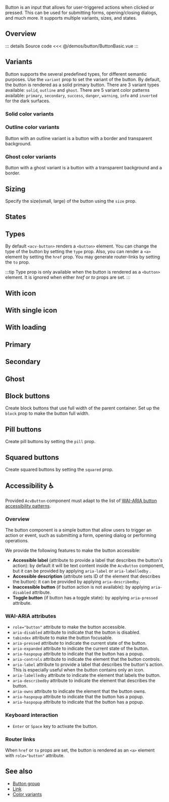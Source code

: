 Button is an input that allows for user-triggered actions when clicked or pressed.
This can be used for submitting forms, opening/closing dialogs, and much more.
It supports multiple variants, sizes, and states.

## Overview

<ButtonBasic />

::: details Source code
<<< @/demos/button/ButtonBasic.vue
:::

## Variants
Button supports the several predefined types, for different semantic purposes.
Use the `variant` prop to set the variant of the button.
By default, the button is rendered as a solid primary button.
There are 3 variant types available: `solid`, `outline` and `ghost`.
There are 5 variant color patterns available: `primary`, `secondary`, `success`, `danger`, `warning`, `info` and `inverted` for the dark surfaces.

### Solid color variants

<ButtonSolidVariants />

### Outline color variants

Button with an outline variant is a button with a border and transparent background.

<ButtonOutlineVariants />

### Ghost color variants

Button with a ghost variant is a button with a transparent background and a border.

<ButtonGhostVariants />

## Sizing

Specify the size(small, large) of the button using the `size` prop.

<ButtonSizes />

## States

<ButtonStates />

## Types

By default `<acv-button>` renders a `<button>` element. 
You can change the type of the button by setting the `type` prop.
Also, you can render a `<a>` element by setting the `href` prop.
You may generate router-links by setting the `to` prop.

:::tip
Type prop is only available when the button is rendered as a `<button>` element.
It is ignored when either _href_ or _to_ props are set.
:::

<ButtonTypes />

## With icon

<ButtonWithIcons />

## With single icon

<ButtonWithSingleIcon />

## With loading

<ButtonWithLoading />

## Primary

<ButtonVariantPrimary />

## Secondary

<ButtonVariantSecondary />

## Ghost

<ButtonVariantGhost />

## Block buttons

Create block buttons that use full width of the parent container.
Set up the `block` prop to make the button full width.

<ButtonBlock />

## Pill buttons

Create pill buttons by setting the `pill` prop.

<ButtonPill />

## Squared buttons

Create squared buttons by setting the `squared` prop.

<ButtonSquared />

## Accessibility ♿️

Provided `AcvButton` component must adapt to the list of 
[WAI-ARIA button accessibility patterns](https://www.w3.org/WAI/ARIA/apg/patterns/button/).

### Overview
The button component is a simple button that allow users to trigger an action or event, 
such as submitting a form, opening dialog or performing operations.

We provide the following features to make the button accessible:
- **Accessible label** (attribute to provide a label that describes the button's action): by default it will be text content inside the `AcvButton` component, but it can be provided by applying `aria-label` or `aria-labelledby` .
- **Accessible description** (attribute sets ID of the element that describes the button): it can be provided by applying `aria-describedby`.
- **Inaccessible button** (if button action is not available): by applying `aria-disabled` attribute.
- **Toggle button** (if button has a toggle state): by applying `aria-pressed` attribute.

### WAI-ARIA attributes

- `role="button"` attribute to make the button accessible.
- `aria-disabled` attribute to indicate that the button is disabled.
- `tabindex` attribute to make the button focusable.
- `aria-pressed` attribute to indicate the current state of the button.
- `aria-expanded` attribute to indicate the current state of the button.
- `aria-haspopup` attribute to indicate that the button has a popup.
- `aria-controls` attribute to indicate the element that the button controls.
- `aria-label` attribute to provide a label that describes the button's action.
  This is especially useful when the button contains only an icon.
- `aria-labelledby` attribute to indicate the element that labels the button.
- `aria-describedby` attribute to indicate the element that describes the button.
- `aria-owns` attribute to indicate the element that the button owns.
- `aria-haspopup` attribute to indicate that the button has a popup.
- `aria-haspopup` attribute to indicate that the button has a popup.

### Keyboard interaction

- `Enter` or `Space` key to activate the button.

### Router links

When `href` or `to` props are set, the button is rendered as an `<a>` element with `role="button"` attribute.

[//]: # (<ButtonMultilineExample />)

## See also

- [Button group](/components/button-group/buttonGroup.doc)
- [Link](/components/link/link.doc)
- [Color variants](/theming/colors)
